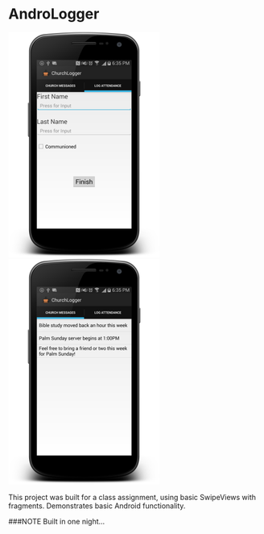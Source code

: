 AndroLogger
===========

![Attendance](screenshots/attendance.png)
![Messages](screenshots/message-display.png)

This project was built for a class assignment, using basic SwipeViews with fragments. Demonstrates basic Android functionality.

###NOTE
Built in one night...
